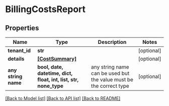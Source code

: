 # BillingCostsReport


## Properties
Name | Type | Description | Notes
------------ | ------------- | ------------- | -------------
**tenant_id** | **str** |  | [optional] 
**details** | [**[CostSummary]**](CostSummary.md) |  | [optional] 
**any string name** | **bool, date, datetime, dict, float, int, list, str, none_type** | any string name can be used but the value must be the correct type | [optional]

[[Back to Model list]](../README.md#documentation-for-models) [[Back to API list]](../README.md#documentation-for-api-endpoints) [[Back to README]](../README.md)


